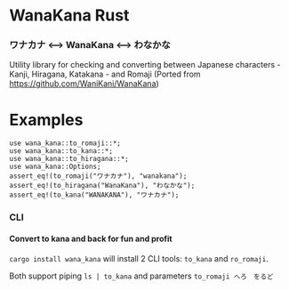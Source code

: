  # WanaKana Rust

 ### ワナカナ <--> WanaKana <--> わなかな
 Utility library for checking and converting between Japanese characters - Kanji, Hiragana, Katakana - and Romaji (Ported from https://github.com/WaniKani/WanaKana)
 # Examples
 ```
 use wana_kana::to_romaji::*;
 use wana_kana::to_kana::*;
 use wana_kana::to_hiragana::*;
 use wana_kana::Options;
 assert_eq!(to_romaji("ワナカナ"), "wanakana");
 assert_eq!(to_hiragana("WanaKana"), "わなかな");
 assert_eq!(to_kana("WANAKANA"), "ワナカナ");
 ```

### CLI
#### Convert to kana and back for fun and profit
`cargo install wana_kana` will install 2 CLI tools: `to_kana` and `ro_romaji`.

Both support piping `ls | to_kana` and parameters `to_romaji へろ　をるど`
